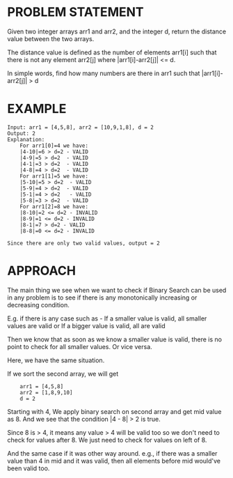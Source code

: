 # PROBLEM STATEMENT

Given two integer arrays arr1 and arr2, and the integer d, return the distance value between the two arrays.

The distance value is defined as the number of elements arr1[i] such that there is not any element arr2[j] where |arr1[i]-arr2[j]| <= d.

In simple words, find how many numbers are there in arr1 such that 
            |arr1[i]-arr2[j]| > d

# EXAMPLE

    Input: arr1 = [4,5,8], arr2 = [10,9,1,8], d = 2
    Output: 2
    Explanation: 
        For arr1[0]=4 we have: 
        |4-10|=6 > d=2 - VALID
        |4-9|=5 > d=2  - VALID
        |4-1|=3 > d=2  - VALID
        |4-8|=4 > d=2  - VALID
        For arr1[1]=5 we have: 
        |5-10|=5 > d=2  - VALID
        |5-9|=4 > d=2  - VALID
        |5-1|=4 > d=2   - VALID
        |5-8|=3 > d=2  - VALID
        For arr1[2]=8 we have:
        |8-10|=2 <= d=2 - INVALID
        |8-9|=1 <= d=2 - INVALID
        |8-1|=7 > d=2 - VALID
        |8-8|=0 <= d=2 - INVALID

    Since there are only two valid values, output = 2

# APPROACH

The main thing we see when we want to check if Binary Search can be used in any problem is to see if there is any monotonically increasing or decreasing condition.

E.g. if there is any case such as - 
    If a smaller value is valid, all smaller values are valid
    or If a bigger value is valid, all are valid

Then we know that as soon as we know a smaller value is valid, there is no point to check for all smaller values. Or vice versa.


Here, we have the same situation.

If we sort the second array, we will get

        arr1 = [4,5,8]
        arr2 = [1,8,9,10]
        d = 2

Starting with 4,
We apply binary search on second array and get mid value as 8. And we see that the condition |4 - 8| > 2 is true.

Since 8 is > 4, it means any value  > 4 will be valid too so we don't need to check for values after 8. We just need to check for values on left of 8.

And the same case if it was other way around. e.g., if there was a smaller value than 4 in mid and it was valid, then all elements before mid would've been valid too. 